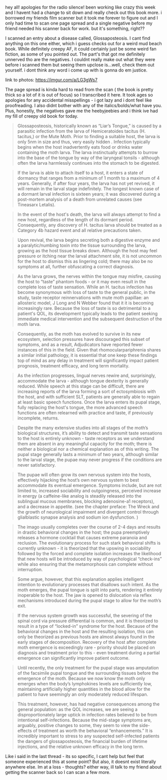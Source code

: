 hey all! apologies for the radio silence! been working like crazy this week and I havent had a change to sit down and really check out this book more. i borrowed my friends film scanner but it took me forever to figure out and I only had time to scan one page spread and a single negative before my friend needed his scanner back for work. but it's something, right??

I scanned an entry about a disease called, Glossaposteosis. I cant find anything on this one either, which i guess checks out for a weird mud beach book. While definitely creepy AF, it could certainly just be some weird fan fiction, as some of you pointed out. The part's that got me definitely unnerved tho are the negatives. I couldnt really make out what they were before i scanned them but seeing them upclose is...well, check them out yourself. i dont think any word i come up with is gonna do em justice. 

link to photos: https://imgur.com/a/LG3gWs7

The page spread is kinda hard to read from the scan ( the book is pretty thick so a lot of it is out of focus) so I transcribed it here. It took ages so apologies for any accidental misspellings - i got lazy and i dont feel like proofreading. I also didnt bother with any of the italics/bolds/what have you. Plus, honestly, the negatives gave me the heebyjeebies and i think ive had my fill of creepy old book for today.




> Glossaposteosis, historically known as “Liar’s Tongue,” is caused by a parasitic infection from the larva of Hemiceratoides tacitus (H. tacitus,) or the Mute Moth. Prior to finding a suitable host, the larva is only 5nm in size and thus, very easily hidden . Infection typically begins when the host inadvertently eats food or drinks water containing the moth larva. The larva instinctually attempts to burrow into the base of the tongue by way of the laryngeal tonsils - although often the larva harmlessly continues into the stomach to be digested.


> If the larva is able to attach itself to a host, it enters a state of dormancy that ranges from a minimum of 1 month to a maximum of 4 years. Generally, if after four years, the larva has not yet revived, it will remain in the larval stage indefinitely. The longest known case of a dormant larval infection is sixteen years; it was discovered during a post-mortem analysis of a death from unrelated causes (see Tineasarx Letalis).
 
   
> In the event of the host's death, the larva will always attempt to find a new host, regardless of the length of its dormant period. Consequently, any discovery of H. tacitus larva should be treated as a Category 4b hazard event and all relative precautions taken.

> Upon revival, the larva begins secreting both a digestive enzyme and a paralytic/numbing toxin into the tissue surrounding the larva, growing as the host tissue breaks down. Although the host may feel pressure or itching near the larval attachment site, it is not uncommon for the host to dismiss this as lingering cold; there may also be no symptoms at all, further obfuscating a correct diagnosis.

> As the larva grows, the nerves within the tongue may misfire, causing the host to “taste” phantom foods - or it may even result in the complete loss of taste sensation. While an H. tacitus infection has become synonymous with loss of taste to the general public, in the study, taste receptor reinnervations with mute moth papillae: an allosteric model, J Long and N Webber found that it it is becoming increasingly rare. Because the loss of taste is so detrimental to a patient's QOL, its development typically leads to the patient seeking immediate medical intervention and the subsequent destruction of the moth larva.

> Consequently, as the moth has evolved to survive in its new ecosystem, selection pressures have discouraged this subset of symptoms, and as a result, Adjudicators have reported fewer instances of this in the field. Given that rhomocularpariphrenia shares a similar initial pathology, it is essential that one keep these findings top of mind as any delay in treatment will significantly impact patient prognosis, treatment efficacy, and long term mortality.

> As the infection progresses, lingual nerves rewire and, surprisingly, accommodate the larva - although tongue dexterity is generally reduced. While speech at this stage can be difficult, there are increasing reports of the larva forming a sort of ectosymbiosis with the host, and with sufficient SLT, patients are generally able to regain at least basic speech functions.
Once the larva enters its pupal stage, fully replacing the host's tongue, the more advanced speech functions are often relearned with practice and taste, if previously incomplete, returns.

> Despite the many extensive studies into all stages of the moth’s biological structures, it’s ability to detect and transmit taste sensations to the host is entirely unknown - taste receptors as we understand them are absent in any meaningful capacity for the moth; there is neither a biological nor a chemical explanation as of this writing. The pupal stage generally lasts a minimum of two years, although similar to the larval stage, the pupae may never progress if the conditions are never satisfactory.

> The pupae will often grow its own nervous system into the hosts, effectively hijacking the host’s own nervous system to best accommodate its eventual emergence. Symptoms include, but are not limited to, increased sociability and outgoingness, perceived increase in energy (a caffeine-like analog is steadily released into the sublingual mucous membranes, blocking adenosine-a1 receptors), and a decrease in appetite. (see the chapter preface: The Wreck and the growth of neurological impairment and divergent control through glialblastic synapse analysis and sodium ion dysfunction. )

> The imago usually completes over the course of 2-4 days and results in drastic behavioral changes in the host; the pupa preemptively releases a hormone cocktail that causes extreme paranoia and reclusion. The evolutionary process for such stark behavioral shifts is currently unknown - it is theorized that the upswing in sociability followed by the forced and complete isolation increases the likelihood that new hosts will be introduced by way of psychological “check-ins” while also ensuring that the metamorphosis can complete without interruption.

> Some argue, however, that this explanation applies intelligent intention to evolutionary processes that disallows such intent. As the moth emerges, the pupal tongue is split into parts, rendering it entirely inoperable to the host. The jaw is opened to dislocation via reflex mechanisms introduced during the pupal stage to allow for the moth’s exit.

> If the nervous system growth was successful, the severing of the spinal cord via pressure differential is common, and it is theorized to result in a type of “locked-in” syndrome for the host. Because of the behavioral changes in the host and the resulting isolation, this can only be theorized as previous hosts are almost always found in the early stages of decomposition. Recovery of the host after complete moth emergence is exceedingly rare - priority should be placed on diagnosis and treatment prior to this - even treatment during a partial emergence can significantly improve patient outcome.

> Until recently, the only treatment for the pupal stage was amputation of the facsimile pupal tongue and the surrounding tissues before the emergence of the moth. Because we now know the moth only emerges when the body’s lymphokines levels are sufficiently low, maintaining artificially higher quantities in the blood allow for the patient to have seemingly an only moderately reduced lifespan.

> This treatment, however, has had negative consequences among the general population: as the QOL increases, we are seeing a disproportionately large uptick in infection rates believed to be from intentional self-infections. Because the mid-stage symptoms are, arguably, positive changes to some, they seem to view the side-effects of treatment as worth the behavioral “enhancements.” It is incredibly important to stress to any suspected self-infected patients the dangers of glossaposteosis, the financial burden of lifetime injections, and the relative unknown efficacy in the long term.

Like i said in the last thread - its so specific, I cant help but feel that someone experienced this at some point? But also, it doesnt exist literally anywhere else. Im at a loss - thoughts? either way, ill talk to my friend about getting the scanner back so I can scan a few more.